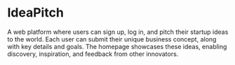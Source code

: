# IdeaPitch

A web platform where users can sign up, log in, and pitch their startup ideas to the world. Each user can submit their unique business concept, along with key details and goals. The homepage showcases these ideas, enabling discovery, inspiration, and feedback from other innovators.
